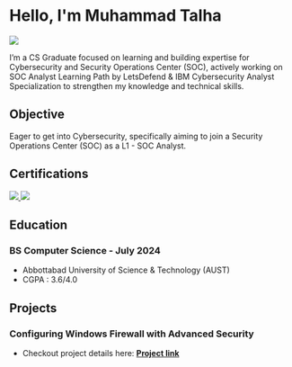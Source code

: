 # Hello, I'm Muhammad Talha
<a href="https://www.linkedin.com/in/muhammad-talha-atd/"><img src="https://img.shields.io/badge/-LinkedIn-0072b1?&style=for-the-badge&logo=linkedin&logoColor=white" /></a>

 I’m a CS Graduate focused on learning and building expertise for Cybersecurity and Security Operations Center
 (SOC), actively working on SOC Analyst Learning Path by LetsDefend & IBM Cybersecurity Analyst Specialization to strengthen my knowledge and technical skills.
## Objective

Eager to get into Cybersecurity, specifically aiming to join a Security Operations Center (SOC) as a L1 - SOC Analyst.

<!-- ## Skills 

| Skill                                         | Associated Project         |
|-----------------------------------------------|----------------------------|
| SIEM Implementation and Log Analysis          | <a href="https://google.com">Detection Lab</a>|
| Network Traffic Monitoring and Attack Detection | <a href="https://google.com">Detection Lab</a>|
| Security Automation with Shuffle SOAR         | SOC Automation Lab|
| Incident Response Planning and Execution      | SOC Automation Lab|
| Case Management with TheHive                  | SOC Automation Lab|
| Scripting and Automation for Threat Mitigation | SOC Automation Lab| 

## Tools
Provide tools and break them down into categories.

### Network
<div>
    <img src="https://img.shields.io/badge/-Wireshark-1679A7?&style=for-the-badge&logo=Wireshark&logoColor=white" />
    <img src="https://img.shields.io/badge/-Suricata-EF3B2D?&style=for-the-badge&logo=Suricata&logoColor=white" />
    <img src="https://img.shields.io/badge/-Zeek-777BB4?&style=for-the-badge&logo=Zeek&logoColor=white" />
</div>

### Endpoint
<div>
    <img src="https://img.shields.io/badge/-Microsoft_Defender_for_Endpoint-00A4EF?&style=for-the-badge&logo=Microsoft&logoColor=white" />
    <img src="https://img.shields.io/badge/-Velociraptor-4B275F?&style=for-the-badge&logo=Velociraptor&logoColor=white" />
</div>

### SIEM
<div>
    <img src="https://img.shields.io/badge/-Microsoft_Sentinel-0078D4?&style=for-the-badge&logo=Microsoft&logoColor=white" />
    <img src="https://img.shields.io/badge/-Splunk-000000?&style=for-the-badge&logo=Splunk&logoColor=white" />
    <img src="https://img.shields.io/badge/-Elastic-005571?&style=for-the-badge&logo=Elastic&logoColor=white" />
</div> -->

## Certifications
<div>
<a href="https://www.coursera.org/account/accomplishments/specialization/certificate/VYAP3UAZYVNG" target="_blank">
  <img src="https://img.shields.io/badge/Google%20Cybersecurity%20Professional-4285F4?style=for-the-badge&logo=Google&logoColor=white" />
</a>
<a href="https://www.coursera.org/account/accomplishments/verify/A3ZTS9PT4QTA" target="_blank">
  <img src="https://img.shields.io/badge/Security%20Operations%20Center%20(SOC)-1BA0D7?style=for-the-badge&logo=Cisco&logoColor=white" />
</a>

</div>

## Education

### BS Computer Science - July 2024
- Abbottabad University of Science & Technology (AUST)
- CGPA : 3.6/4.0

## Projects

### Configuring Windows Firewall with Advanced Security

- Checkout project details here: [**Project link**](https://github.com/CyberGeekPk/Configuring-Windows-Firewall-with-Advanced-Security)

